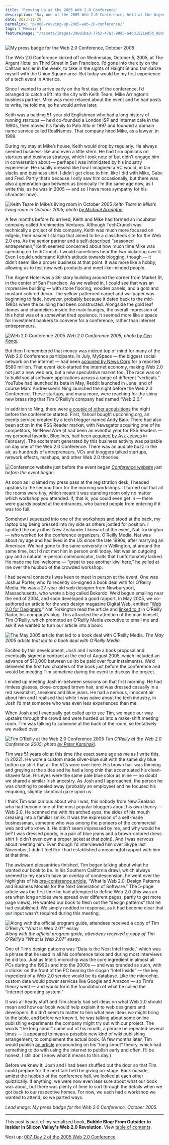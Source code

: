```yaml
---
title: 'Revving Up at the 2005 Web 2.0 Conference'
description: "Day one of the 2005 Web 2.0 Conference, held at the Argent Hotel in San Francisco; including a meeting with the man himself, Tim O'Reilly."
date: 2023-11-20
permalink: "p/006-revving-up-2005-web-20-conference/"
tags: ['Memoir']
featureImage: "/assets/images/29881ba3-77b3-47a3-90d5-a4d81521ed5b_800x600.jpg"
---
```

![My press badge for the Web 2.0 Conference, October 2005](/assets/images/29881ba3-77b3-47a3-90d5-a4d81521ed5b_800x600.jpg "My press badge for the Web 2.0 Conference, October 2005")

The Web 2.0 Conference kicked off on Wednesday, October 5, 2005, at The Argent Hotel on Third Street in San Francisco. I’d gone into the city on the Caltrain earlier in the week, to take in the sights of Haight St and familiarize myself with the Union Square area. But today would be my first experience of a tech event in America.

Since I wanted to arrive early on the first day of the conference, I’d arranged to catch a lift into the city with Keith Teare, Mike Arrington’s business partner. Mike was more relaxed about the event and he had posts to write, he told me, so he would arrive later.



Keith was a balding 51-year old Englishman who had a long history of running startups — he’d co-founded a London ISP and Internet cafe in the 1990s, then moved his family to Palo Alto in 1997 and founded a domain name service called RealNames. That company hired Mike, as a lawyer, in 1999.

During my stay at Mike’s house, Keith would drop by regularly. He always seemed business-like and even a little stern. He had firm opinions on startups and business strategy, which I took note of but didn’t engage him in conversation about — perhaps I was intimidated by his industry experience. He usually dressed like how I imagined a VC would, in tan slacks and business shirt. I didn’t get close to him, like I did with Mike, Gabe and Fred. Partly that’s because I only saw him occasionally, but there was also a generation gap between us (ironically I’m the same age now, as I write this, as he was in 2005 — and so I have more sympathy for his character now).

![Keith Teare in Mike’s living room in October 2005](/assets/images/67cf0fb0-b247-4f80-be8c-6b3129d34d38_800x600.jpg "Keith Teare in Mike’s living room in October 2005")
*Keith Teare in Mike’s living room in October 2005; photo [by Michael Arrington](https://www.flickr.com/photos/michaelarrington/55034191/in/dateposted/).*

A few months before I’d arrived, Keith and Mike had formed an incubator company called Archimedes Ventures. Although TechCrunch was technically a project of this company, Keith was much more focused on edgeio, their nascent startup that aimed to be a classifieds site for the Web 2.0 era. As the senior partner and a [self-described](https://web.archive.org/web/20051026075843/http://www.archimedesventures.com/?page_id=2) “seasoned entrepreneur,” Keith seemed concerned about how much time Mike was spending on TechCrunch. I would sometimes hear the two bickering over it. Even I could understand Keith’s attitude towards blogging, though — it didn’t seem like a proper business at that point. It was more like a hobby, allowing us to test new web products and meet like-minded people.

The Argent Hotel was a 36-story building around the corner from Market St, in the center of San Francisco. As we walked in, I could see that was an impressive building — with stone flooring, wooden panels, and a gold and mustard colored decor. The yellow-patterned carpet and wallpaper was beginning to fade, however, probably because it dated back to the mid-1980s when the building had been constructed. Alongside the gold leaf domes and chandeliers inside the main lounges, the overall impression of this hotel was of a somewhat tired opulence. It seemed more like a space for investment bankers to convene for a conference, rather than internet entrepreneurs.

![Web 2.0 Conference 2005](/assets/images/3e0f736a-898b-4fe6-9b8d-b2d7a0857cde_2048x1362.jpg "Web 2.0 Conference 2005")
*Web 2.0 Conference 2005; photo [by Gen Kanai](https://www.flickr.com/photos/gen/49888383/in/album-1082901/).*

But then I remembered that money was indeed top of mind for many of the Web 2.0 Conference participants. In July, MySpace — the biggest social network on the internet — had been [acquired by News Corp](https://web.archive.org/web/20060315001857/http://www.readwriteweb.com/archives/web_20_weekly_w_26.php) for a reported $580 million. That event kick-started the internet economy, making Web 2.0 not just a new web era, but a new speculative market too. The race was on to build social software applications across a range of different “verticals.” YouTube had launched its beta in May, Reddit launched in June, and of course Marc Andreessen’s Ning launched the night before the Web 2.0 Conference. These startups, and many more, were reaching for the shiny new brass ring that Tim O’Reilly’s company had named “Web 2.0.”

In addition to Ning, there were [a couple of other acquisitions](https://web.archive.org/web/20060508063408/http://www.readwriteweb.com/archives/acquisitions_ha.php) the night before the conference started. First, Yahoo! bought upcoming.org, an events service created by a tech blogger named Andy Baio. There had also been action in the RSS Reader market, with Newsgator acquiring one of its competitors, NetNewsWire (it had been an eventful year for RSS Readers — my personal favorite, Bloglines, had been [acquired by Ask Jeeves](https://web.archive.org/web/20051219151407/http://www.readwriteweb.com/archives/bloglines_acqui.php) in February). The excitement generated by this business activity was palpable on day one of the Web 2.0 Conference. There was an audible buzz in the air, as hundreds of entrepreneurs, VCs and bloggers talked startups, network effects, mashups, and other Web 2.0 theories.

![Conference website just before the event began](/assets/images/ef87331e-1101-4b5d-828f-0e3951f60e5a_1280x891.jpg "Conference website just before the event began")
*[Conference website](https://web.archive.org/web/20051003223237/http://www.web2con.com/) just before the event began.*

As soon as I claimed my press pass at the registration desk, I headed upstairs to the second floor for the morning workshops. It turned out that all the rooms were tiny, which meant it was standing room only no matter which workshop you attended. If, that is, you could even get in — there were guards posted at the entrances, who barred people from entering if it was too full.

Somehow I squeezed into one of the workshops and stood at the back, my laptop bag being pressed into my side as others jostled for position. I spotted the only other New Zealander I knew of at the event, Nat Torkington — who worked for the conference organizers, O’Reilly Media. Nat was about my age and had lived in the US since the late 1990s, after marrying an American. We had gone to the same university in Wellington, at around the same time, but I’d not met him in person until today. Nat was an outgoing guy and a natural in-person communicator, traits that I unfortunately lacked. He made me feel welcome — “great to see another kiwi here,” he yelled at me over the hubbub of the crowded workshop.

I had several contacts I was keen to meet in person at the event. One was Joshua Porter, who I’d recently co-signed a book deal with for O’Reilly Media. He was a 27-year old web designer from Newburyport, Massachusetts, who wrote a blog called Bokardo. We’d begun emailing near the end of 2004, and soon developed a good rapport. In May 2005, we co-authored an article for the web design magazine Digital Web, entitled “[Web 2.0 for Designers](https://web.archive.org/web/20050507115201/http://digital-web.com/articles/web_2_for_designers/).” Nat Torkington read the article and [linked to it](http://radar.oreilly.com/archives/2005/06/designing-for-w.html) in O’Reilly Radar, his company’s blog. This attracted the attention of the man himself, Tim O’Reilly, which prompted an O’Reilly Media executive to email me and ask if we wanted to turn our article into a book.

![The May 2005 article that led to a book deal with O’Reilly Media.](/assets/images/7c1c6fab-f387-4a6c-a864-48cebdf0a9d7_2072x1542.jpg "The May 2005 article that led to a book deal with O’Reilly Media.")
*The May 2005 article that led to a book deal with O’Reilly Media.*

Excited by this development, Josh and I wrote a book proposal and eventually signed a contract at the end of August 2005, which included an advance of $10,000 between us (to be paid over four instalments). We’d delivered the first two chapters of the book just before the conference and would be meeting Tim sometime during the event to discuss the project.

I ended up meeting Josh in-between sessions on that first morning. He had rimless glasses, close-cropped brown hair, and was dressed casually in a red sweatshirt, sneakers and blue jeans. He had a nervous, innocent air about him and I realised that while I was naïve about the tech industry, in Josh I’d met someone who was even less experienced than me.

When Josh and I eventually got called up to see Tim, we made our way upstairs through the crowd and were hustled us into a make-shift meeting room. Tim was talking to someone at the back of the room, so tentatively we walked over.

![Tim O’Reilly at the Web 2.0 Conference 2005](/assets/images/5bb7a5f5-87f2-4940-bd4e-c83b9e050bd8_2048x1536.jpg "Tim O’Reilly at the Web 2.0 Conference 2005")
*Tim O’Reilly at the Web 2.0 Conference 2005; photo [by Peter Kaminski](https://www.flickr.com/photos/peterkaminski/49985709).*

Tim was 51 years old at this time (the exact same age as me as I write this, in 2022). He wore a custom made silver-blue suit with the same sky blue button up shirt that all the VCs wore over here. His brown hair was thinning and greying at the sides and he had a long chin that accentuated his clean-shaven face. His eyes were the same pale blue color as mine — no doubt we shared a similar Irish ancestry. As Josh and I approached, the person he was chatting to peeled away (probably an employee) and he focused his enquiring, slightly skeptical gaze upon us.

I think Tim was curious about who I was, this nobody from New Zealand who had become one of the most popular bloggers about his own theory — Web 2.0. He scanned me with his arched eyes, the sides of his mouth creasing into a familiar smirk. It was the expression of a self-made businessman, someone who was among the pioneers of the commercial web and who knew it. He didn’t seem impressed by me, and why would he be? I was dressed poorly, in a pair of blue jeans and a brown-colored dress shirt (I didn’t even own a proper jacket at that point). And I was nervous about meeting him. Even though I’d interviewed him over Skype last November, I didn’t feel like I had established a meaningful rapport with him at that time.

The awkward pleasantries finished, Tim began talking about what he wanted our book to be. In his Southern California drawl, which always seemed to my ears to have an overlay of condescension, he went over the highlights of his [pre-conference article](https://web.archive.org/web/20051124001430/http://www.oreillynet.com/pub/a/oreilly/tim/news/2005/09/30/what-is-web-20.html), “What Is Web 2.0: Design Patterns and Business Models for the Next Generation of Software.” The 5-page article was the first time he had attempted to define Web 2.0 (this was an era when long articles were spread over different pages, partly to get more page views). He wanted our book to flesh out the “design patterns” that he had established. We simply nodded in response, as it had become clear that our input wasn’t required during this meeting.

![Along with the official program guide, attendees received a copy of Tim O’Reilly’s “What is Web 2.0?” essay](/assets/images/317492b8-b232-4819-a3d9-21bd54713985_2016x1512.jpg "Along with the official program guide, attendees received a copy of Tim O’Reilly’s “What is Web 2.0?” essay")
*Along with the official program guide, attendees received a copy of Tim O’Reilly’s “What is Web 2.0?” essay.*

One of Tim’s design patterns was “Data is the Next Intel Inside,” which was a phrase that he used in all his conference talks and during most interviews he did too. Just as Intel’s microchip was the core ingredient in almost all PCs during the 1990s and into the 2000s — and was branded as such, with a sticker on the front of the PC bearing the slogan “Intel Inside” — the key ingredient of a Web 2.0 service would be its database. Like the microchip, custom data would power services like Google and Amazon — so Tim’s theory went — and would form the foundation of what he called the “internet operating system.”

It was all heady stuff and Tim clearly had set ideas on what Web 2.0 should mean and how our book would help explain it to web designers and developers. It didn’t seem to matter to him what new ideas _we_ might bring to the table, and before we knew it, he was talking about some online publishing experiments the company might try out with our project. The words “the long snout” came out of his mouth, a phrase he repeated several times — it appeared to mean a possible new kind of wiki publishing arrangement, to complement the actual book. (A few months later, Tim would publish [an article](http://radar.oreilly.com/archives/2006/01/the-long-snout.html) propounding on his “long snout” theory, which had something to do with using the internet to publish early and often. I’ll be honest, I still don’t know what it means to this day.)

Before we knew it, Josh and I had been shuffled out the door so that Tim could prepare for the next talk he’d be giving on-stage. Back outside, amidst the hubbub of the conference hall, we looked at each other quizzically. If anything, we were now even less sure about what our book was about, but there was plenty of time to sort through the details when we got back to our respective homes. For now, we each had a workshop we wanted to attend, so we parted ways.

*Lead image: My press badge for the Web 2.0 Conference, October 2005.*

* * *

This post is part of my serialized book, **Bubble Blog: From Outsider to Insider in Silicon Valley's Web 2.0 Revolution**. View [table of contents](/p/roadmap-bubbleblog/).

Next up: [007\. Day 2 of the 2005 Web 2.0 Conference](/p/007-2005-web-20-conference-day-2)

